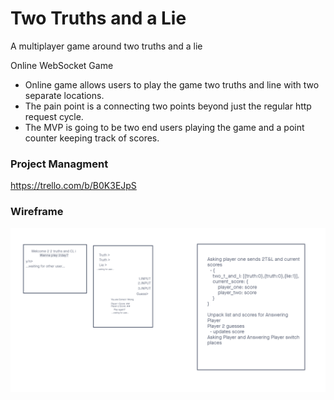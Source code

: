 # Two Truths and a Lie
A multiplayer game around two truths and a lie

Online WebSocket Game
- Online game allows users to play the game two truths and line with two separate locations.
- The pain point is a connecting two points beyond just the regular http request cycle.
- The MVP is going to be two end users playing the game and a point counter keeping track of scores.
### Project Managment
https://trello.com/b/B0K3EJpS
### Wireframe
![Wireframe](GameWireframe.png)
